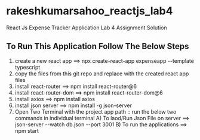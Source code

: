 # rakeshkumarsahoo_reactjs_lab4
React Js Expense Tracker Application Lab 4 Assignment Solution

To Run This Application Follow The Below Steps
-----------------------------------------------
 1) create a new react app ==> npx create-react-app expenseapp --template typescript
 2) copy the files from this git repo and replace with the created react app files
 3) install react-router ==> npm install react-router@6
 4) install react-router-dom ==> npm install react-router-dom@6
 5) install axios  ==> npm install axios
 6) install json server ==> npm install -g json-server
 7) Open Two Terminal with the project app path :: run the below two commands in individual terminal
      A) To laod/Run Json File on server ==> json-server --watch db.json --port 3001
      B) To run the applications ==> npm start
